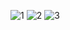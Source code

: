 ![1](https://github.com/gurmindersingh5/Gurminder_resume/assets/123150161/8d07dda2-be05-4305-8adc-61c123271041)
![2](https://github.com/gurmindersingh5/Gurminder_resume/assets/123150161/a1b42541-b97c-47a5-926c-7aa34845b1ea)
![3](https://github.com/gurmindersingh5/Gurminder_resume/assets/123150161/d1c8a0bb-5684-400e-991e-3627217472d5)
